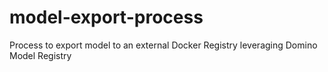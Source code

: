 # model-export-process
Process to export model to an external Docker Registry leveraging Domino Model Registry
